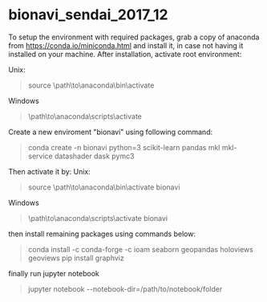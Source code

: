 # bionavi_sendai_2017_12

To setup the environment with required packages, grab a copy of anaconda from https://conda.io/miniconda.html and install it, in case not having it installed on your machine. After installation, activate root environment:

Unix:

>source \path\to\anaconda\bin\activate

Windows

>\path\to\anaconda\scripts\activate

Create a new enviroment "bionavi" using following command:

>conda create -n bionavi python=3 scikit-learn pandas mkl mkl-service datashader dask pymc3

Then activate it by: Unix:

>source \path\to\anaconda\bin\activate bionavi

Windows

>\path\to\anaconda\scripts\activate bionavi

then install remaining packages using commands below:

>conda install -c conda-forge -c ioam seaborn geopandas holoviews geoviews pip install graphviz

finally run jupyter notebook

>jupyter notebook --notebook-dir=/path/to/notebook/folder
